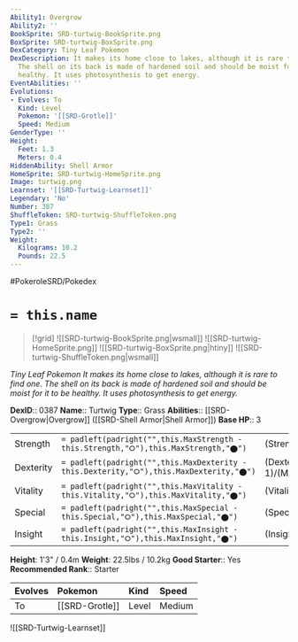 ```yaml
---
Ability1: Overgrow
Ability2: ''
BookSprite: SRD-turtwig-BookSprite.png
BoxSprite: SRD-turtwig-BoxSprite.png
DexCategory: Tiny Leaf Pokemon
DexDescription: It makes its home close to lakes, although it is rare to find one.
  The shell on its back is made of hardened soil and should be moist for it to be
  healthy. It uses photosynthesis to get energy.
EventAbilities: ''
Evolutions:
- Evolves: To
  Kind: Level
  Pokemon: '[[SRD-Grotle]]'
  Speed: Medium
GenderType: ''
Height:
  Feet: 1.3
  Meters: 0.4
HiddenAbility: Shell Armor
HomeSprite: SRD-turtwig-HomeSprite.png
Image: turtwig.png
Learnset: '[[SRD-Turtwig-Learnset]]'
Legendary: 'No'
Number: 387
ShuffleToken: SRD-turtwig-ShuffleToken.png
Type1: Grass
Type2: ''
Weight:
  Kilograms: 10.2
  Pounds: 22.5
---
```


#PokeroleSRD/Pokedex

# `= this.name`

> [!grid]
> ![[SRD-turtwig-BookSprite.png|wsmall]]
> ![[SRD-turtwig-HomeSprite.png]]
> ![[SRD-turtwig-BoxSprite.png|htiny]]
> ![[SRD-turtwig-ShuffleToken.png|wsmall]]


*Tiny Leaf Pokemon*
*It makes its home close to lakes, although it is rare to find one. The shell on its back is made of hardened soil and should be moist for it to be healthy. It uses photosynthesis to get energy.*

**DexID**:: 0387
**Name**:: Turtwig
**Type**:: Grass
**Abilities**:: [[SRD-Overgrow|Overgrow]] ([[SRD-Shell Armor|Shell Armor]])
**Base HP**:: 3

|           |                                                                                        |                                          |
| --------- | -------------------------------------------------------------------------------------- | ---------------------------------------- |
| Strength  | `= padleft(padright("",this.MaxStrength - this.Strength,"⭘"),this.MaxStrength,"⬤")`    | (Strength::2)/(MaxStrength::4)   |
| Dexterity | `= padleft(padright("",this.MaxDexterity - this.Dexterity,"⭘"),this.MaxDexterity,"⬤")` | (Dexterity:: 1)/(MaxDexterity::3) |
| Vitality  | `= padleft(padright("",this.MaxVitality - this.Vitality,"⭘"),this.MaxVitality,"⬤")`    | (Vitality::2)/(MaxVitality::4)   |
| Special   | `= padleft(padright("",this.MaxSpecial - this.Special,"⭘"),this.MaxSpecial,"⬤")`       | (Special::2)/(MaxSpecial::4)     |
| Insight   | `= padleft(padright("",this.MaxInsight - this.Insight,"⭘"),this.MaxInsight,"⬤")`       | (Insight::2)/(MaxInsight::4)     |

**Height**: 1'3" / 0.4m
**Weight**: 22.5lbs / 10.2kg
**Good Starter**:: Yes
**Recommended Rank**:: Starter

| Evolves   | Pokemon        | Kind   | Speed   |
|:----------|:---------------|:-------|:--------|
| To        | [[SRD-Grotle]] | Level  | Medium  |

![[SRD-Turtwig-Learnset]]